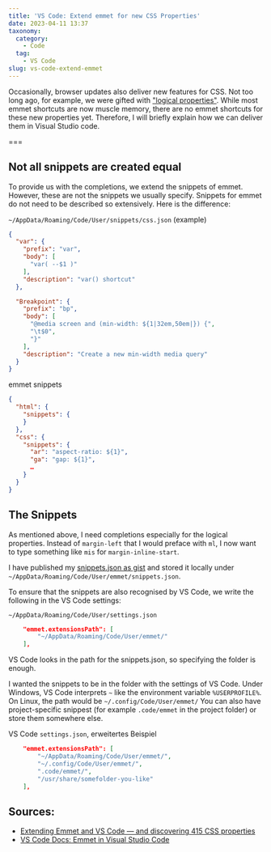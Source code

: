 ```yaml
---
title: 'VS Code: Extend emmet for new CSS Properties'
date: 2023-04-11 13:37
taxonomy:
  category:
    - Code
  tag:
    - VS Code
slug: vs-code-extend-emmet
---
```

Occasionally, browser updates also deliver new features for CSS. Not too long ago, for example, we were gifted with ["logical properties"](https://www.youtube.com/watch?v=cV9JhEV4Ll0). While most emmet shortcuts are now muscle memory, there are no emmet shortcuts for these new properties yet. Therefore, I will briefly explain how we can deliver them in Visual Studio code. 

===

## Not all snippets are created equal

To provide us with the completions, we extend the snippets of emmet. However, these are not the snippets we usually specify. Snippets for emmet do not need to be described so extensively. Here is the difference:

`~/AppData/Roaming/Code/User/snippets/css.json` (example)
```json
{
  "var": {
    "prefix": "var",
    "body": [
      "var( --$1 )"
    ],
    "description": "var() shortcut"
  },

  "Breakpoint": {
    "prefix": "bp",
    "body": [
      "@media screen and (min-width: ${1|32em,50em|}) {",
      "\t$0",
      "}"
    ],
    "description": "Create a new min-width media query"
  }
}
```

emmet snippets
```json
{
  "html": {
    "snippets": {
    }
  },
  "css": {
    "snippets": {
      "ar": "aspect-ratio: ${1}",
      "ga": "gap: ${1}",
      …
    }
  }
}
```

## The Snippets

As mentioned above, I need completions especially for the logical properties. Instead of `margin-left` that I would preface with `ml`, I now want to type something like `mis` for `margin-inline-start`.

I have published my [snippets.json as gist](https://gist.github.com/bitstarr/9b7ea0208e760bf24ea5534ca33d1c28) and stored it locally under `~/AppData/Roaming/Code/User/emmet/snippets.json`.

To ensure that the snippets are also recognised by VS Code, we write the following in the VS Code settings:

`~/AppData/Roaming/Code/User/settings.json`
```json
    "emmet.extensionsPath": [
        "~/AppData/Roaming/Code/User/emmet/"
    ],
```

VS Code looks in the path for the snippets.json, so specifying the folder is enough.

I wanted the snippets to be in the folder with the settings of VS Code. Under Windows, VS Code interprets `~` like the environment variable `%USERPROFILE%`. On Linux, the path would be `~/.config/Code/User/emmet/` You can also have project-specific snippest (for example `.code/emmet` in the project folder) or store them somewhere else.

VS Code `settings.json`, erweitertes Beispiel
```json
    "emmet.extensionsPath": [
        "~/AppData/Roaming/Code/User/emmet/",
        "~/.config/Code/User/emmet/",
        ".code/emmet/",
        "/usr/share/somefolder-you-like"
    ],
```

## Sources:

* [Extending Emmet and VS Code — and discovering 415 CSS properties](https://dev.to/madsstoumann/extending-emmet-and-vs-code-and-discovering-415-css-properties-1dfo)
* [VS Code Docs: Emmet in Visual Studio Code](https://code.visualstudio.com/docs/editor/emmet#_using-custom-emmet-snippets)